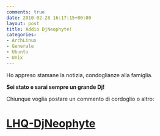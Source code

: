```yaml
---
comments: true
date: 2010-02-28 16:17:15+00:00
layout: post
title: Addio DjNeophyte!
categories:
- ArchLinux
- Generale
- Ubuntu
- Unix
---
```


Ho appreso stamane la notizia, condoglianze alla famiglia.




**Sei stato e sarai sempre un grande Dj!**




Chiunque voglia postare un commento di cordoglio o altro:





# [LHQ-DjNeophyte](http://www.linuxqualityhelp.it/supporto/viewtopic.php?f=30&t=4883)
